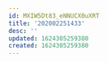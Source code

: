 ```yaml
---
id: MXIW5Dt83_eNNUCX0uXRT
title: '202002251433'
desc: ''
updated: 1624305259380
created: 1624305259380
---
```


